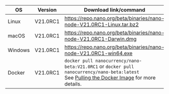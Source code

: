| OS | Version | Download link/command |
|----|---------|---------------|
| Linux | V21.0RC1 | https://repo.nano.org/beta/binaries/nano-node-V21.0RC1-Linux.tar.bz2 |
| macOS | V21.0RC1 | https://repo.nano.org/beta/binaries/nano-node-V21.0RC1-Darwin.dmg |
| Windows | V21.0RC1 | https://repo.nano.org/beta/binaries/nano-node-V21.0RC1-win64.exe |
| Docker | V21.0RC1 | `docker pull nanocurrency/nano-beta:V21.0RC1` or `docker pull nanocurrency/nano-beta:latest`<br />See [Pulling the Docker Image](../running-a-node/beta-network.md#pulling-the-docker-image) for more details. |
